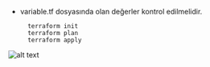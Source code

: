 - variable.tf dosyasında olan değerler kontrol edilmelidir.

        terraform init
        terraform plan
        terraform apply

![alt text](https://github.com/gokhanwell/Terraform-VPC-LB-ASG-CDN-Route53/blob/main/Terraform-AWS-VPC-LB-ASG-CDN-Route53-.png)